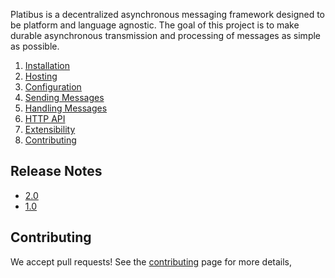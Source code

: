Platibus is a decentralized asynchronous messaging framework designed to be platform and language agnostic. The goal of this project is to make durable asynchronous transmission and processing of messages as simple as possible.

 1. [Installation](1.-Installation)
 2. [Hosting](2.-Hosting)
 3. [Configuration](3.-Configuration)
 4. [Sending Messages](4.-Sending-Messages)
 5. [Handling Messages](5.-Handling-Messages)
 6. [HTTP API](6.-HTTP-API)
 7. [Extensibility](7.-Extensibility)
 8. [Contributing](8.-Contributing)

## Release Notes

 - [2.0](Release-Notes-for-Version-2.0)
 - [1.0](Release-Notes-for-Version-1.0)

## Contributing

We accept pull requests!  See the [contributing](8.-Contributing) page for more details,